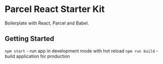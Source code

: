 # Parcel React Starter Kit
Boilerplate with React, Parcel and Babel. 

## Getting Started
`npm start` - run app in development mode with hot reload 
`npm run build` - build application for production
